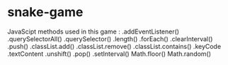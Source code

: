# snake-game
JavaScipt methods used in this game :
.addEventListener()
.querySelectorAll()
.querySelector()
.length()
.forEach()
.clearInterval()
.push()
.classList.add()
.classList.remove()
.classList.contains()
.keyCode
.textContent
.unshift()
.pop()
.setInterval()
Math.floor()
Math.random()
